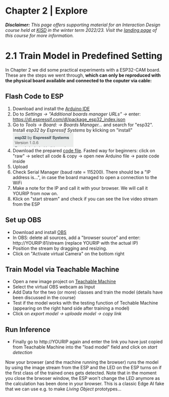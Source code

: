 # Chapter 2 | Explore

***Disclaimer:*** *This page offers supporting material for an Interaction Design course held at [KISD](https://kisd.de) in the winter term 2022/23. Visit the [landing page](https://github.com/KISDinteractive/fundamentals22w) of this course for more information.*

# 2.1 Train Model in Predefined Setting

In Chapter 2 we did some practical experiments with a ESP32-CAM board. These are the steps we went through, **which can only be reproduced with the physical board available and connected to the coputer via cable:**

## Flash Code to ESP

1. Download and install the [Arduino IDE](https://www.arduino.cc/en/software)
2. Do to *Settings → "Additional boards manager URLs" →* enter: https://dl.espressif.com/dl/package_esp32_index.json
3. Go to *Tools → Board: → Boards Manager...* and search for "esp32". Install *esp32 by Espressif Systems* by klicking on "install" ![esp-boards](img/esp-boards.jpg)
4. Download the prepared [code file](/src/ESP32-CAM_Teachable_Machine/ESP32-CAM_Teachable_Machine.ino). Fasted way for beginners: click on "raw" → select all code & copy → open new Arduino file → paste code inside
5. Upload
6. Check Serial Manager (baud rate = 115200). There should be a "IP address is...", in case the board managed to open a connection to the WiFi
7. Make a note for the IP and call it with your browser. We will call it YOURIP from now on.
8. Klick on "start stream" and check if you can see the live video stream from the ESP

## Set up OBS

- Download and install [OBS](https://obsproject.com)
- In OBS: delete all sources, add a "browser source" and enter: http://YOURIP:81/stream (replace YOURIP with the actual IP)
- Position the stream by dragging and resizing.
- Click on "Activate virtual Camera" on the bottom right

## Train Model via Teachable Machine

- Open a new image project on [Teachable Machine](https://teachablemachine.withgoogle.com/train/image)
- Select the virtual OBS webcam as Input
- Add Data for the two (or more) classes and train the model (details have been discussed in the course)
- Test if the model works with the testing function of Techable Machine (appearing on the right hand side after training a model)
- Click on *export model → uploade model → copy link*

## Run Inference

- Finally go to http://YOURIP again and enter the link you have just copied from Teachable Machine into the "load model" field and click on *start detection*

Now your browser (and the machine running the browser) runs the model by using the image stream from the ESP and the LED on the ESP turns on if the first class of the trained ones gets detected. Note that in the moment you close the brwoser window, the ESP won't change the LED anymore as the calculation has been done in your browser. This is a classic Edge AI fake that we can use e.g. to make *Living Object* prototypes...

